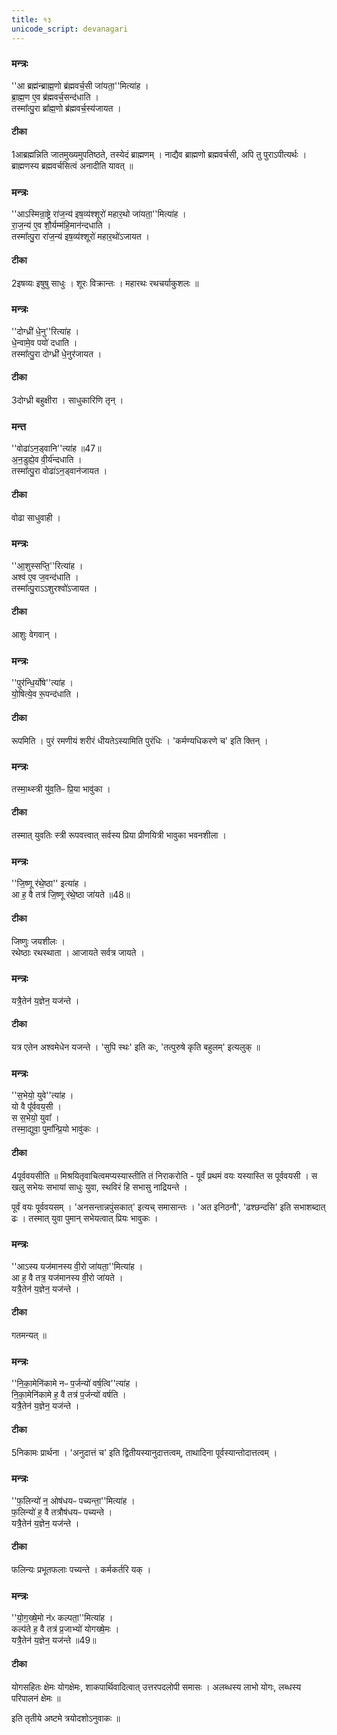 ```yaml
---
title: १३
unicode_script: devanagari
---
```


### मन्त्रः
''आ ब्रह्म॑न्ब्राह्म॒णो ब्र॑ह्मवर्च॒सी जा॑यता॒''मित्या॑ह ।  
ब्रा॒ह्म॒ण ए॒व ब्र॑ह्मवर्च॒सन्द॑धाति ।  
तस्मा᳚त्पु॒रा ब्रा᳚ह्म॒णो ब्र॑ह्मवर्च॒स्य॑जायत ।  
#### टीका

1आब्रह्मन्निति जातमुख्यमुपतिष्ठते, तस्येदं ब्राह्मणम् । नाद्यैव ब्राह्मणो ब्रह्मवर्चसी, अपि तु पुराऽपीत्यर्थः । ब्राह्मणस्य ब्रह्मवर्चसित्वं अनादीति यावत् ॥


### मन्त्रः
''आऽस्मिन्रा॒ष्ट्रे रा॑ज॒न्य॑ इष॒व्य॑श्शूरो॑ महार॒थो जा॑यता॒''मित्या॑ह ।  
रा॒ज॒न्य॑ ए॒व शौ॒र्यम्म॑हि॒मान॑न्दधाति ।  
तस्मा᳚त्पु॒रा रा॑ज॒न्य॑ इष॒व्य॑श्शूरो॑ महार॒थो॑ऽजायत ।  

#### टीका

2इषव्यः इषुषु साधुः । शूरः विक्रान्तः । महारथः रथचर्याकुशलः ॥


### मन्त्रः
''दोग्ध्री॑ धे॒नु''रित्या॑ह ।  
धे॒न्वामे॒व पयो॑ दधाति ।  
तस्मा᳚त्पु॒रा दोग्ध्री॑ धे॒नुर॑जायत ।  
#### टीका

3दोग्ध्री बहुक्षीरा । साधुकारिणि तृन् ।  

### मन्त
''वोढा॑ऽन॒ड्वानि''त्या॑ह ॥47॥  
अ॒न॒डुह्ये॒व वी॒र्य॑न्दधाति ।  
तस्मा᳚त्पु॒रा वोढा॑ऽन॒ड्वान॑जायत ।  
#### टीका
वोढा साधुवाही ।  
### मन्त्रः
''आ॒शुस्सप्ति॒''रित्या॑ह ।  
अश्व॑ ए॒व ज॒वन्द॑धाति ।  
तस्मा᳚त्पु॒राऽऽशुरश्वो॑ऽजायत ।  
#### टीका

आशुः वेगवान् ।  
### मन्त्रः
''पुर॑न्धि॒र्योषे''त्या॑ह ।  
यो॒षित्ये॒व रू॒पन्द॑धाति ।  
#### टीका
रूपमिति । पुरं रमणीयं शरीरं धीयतेऽस्यामिति पुरंधिः । 'कर्मण्यधिकरणे च' इति क्तिन् ।  
### मन्त्रः

तस्मा॒थ्स्त्री यु॑व॒तिᳶ प्रि॒या भावु॑का ।  
#### टीका

तस्मात् युवतिः स्त्री रूपवत्त्वात् सर्वस्य प्रिया प्रीणयित्री भावुका भवनशीला ।  
### मन्त्रः
''जि॒ष्णू र॑थे॒ष्ठा'' इत्या॑ह ।  
आ ह॒ वै तत्र॑ जि॒ष्णू र॑थे॒ष्ठा जा॑यते ॥48॥  

#### टीका
जिष्णुः जयशीलः ।  
रथेष्ठाः रथस्थाता । आजायते सर्वत्र जायते ।  
### मन्त्रः

यत्रै॒तेन॑ य॒ज्ञेन॒ यज॑न्ते ।  
#### टीका

यत्र एतेन अश्वमेधेन यजन्ते । 'सुपि स्थः' इति कः, 'तत्पुरुषे कृति बहुलम्' इत्यलुक् ॥


### मन्त्रः
''स॒भेयो॒ युवे''त्या॑ह ।  
यो वै पू᳚र्ववय॒सी ।  
स स॒भेयो॒ युवा᳚ ।  
तस्मा॒द्युवा॒ पुमा᳚न्प्रि॒यो भावु॑कः ।  

#### टीका

4पूर्ववयसीति ॥ मिश्रयितृवाचित्वमप्यस्यास्तीति तं निराकरोति - पूर्वं प्रथमं वयः यस्यास्ति स पूर्ववयसी । स खलु सभेयः सभायां साधुः युवा, स्थविरं हि सभासु नाद्रियन्ते ।  

पूर्वं वयः पूर्ववयसम् । 'अनसन्तान्नपुंसकात्' इत्यच् समासान्तः । 'अत इनिठनौ', 'ढश्छन्दसि' इति सभाशब्दात् ढः । तस्मात् युवा पुमान् सभेयत्वात् प्रियः भावुकः ।  
### मन्त्रः
''आऽस्य यज॑मानस्य वी॒रो जा॑यता॒''मित्या॑ह ।  
आ ह॒ वै तत्र॒ यज॑मानस्य वी॒रो जा॑यते ।  
यत्रै॒तेन॑ य॒ज्ञेन॒ यज॑न्ते ।  

#### टीका
गतमन्यत् ॥


### मन्त्रः
''नि॒का॒मेनि॑कामे नᳶ प॒र्जन्यो॑ वर्ष॒त्वि''त्या॑ह ।  
नि॒का॒मेनि॑कामे ह॒ वै तत्र॑ प॒र्जन्यो॑ वर्षति ।  
यत्रै॒तेन॑ य॒ज्ञेन॒ यज॑न्ते ।  

#### टीका

5निकामः प्रार्थना । 'अनुदात्तं च' इति द्वितीयस्यानुदात्तत्वम्, ताथादिना पूर्वस्यान्तोदात्तत्वम् ।  
### मन्त्रः
''फ॒लिन्यो॑ न॒ ओष॑धयᳶ पच्यन्ता॒''मित्या॑ह ।  
फ॒लिन्यो॑ ह॒ वै तत्रौष॑धयᳶ पच्यन्ते ।  
यत्रै॒तेन॑ य॒ज्ञेन॒ यज॑न्ते ।  

#### टीका

फलिन्यः प्रभूतफलाः पच्यन्ते । कर्मकर्तरि यक् ।  
### मन्त्रः
''यो॒ग॒ख्षे॒मो न॑ᳵ कल्पता॒''मित्या॑ह ।  
कल्प॑ते ह॒ वै तत्र॑ प्र॒जाभ्यो॑ योगख्षे॒मः ।  
यत्रै॒तेन॑ य॒ज्ञेन॒ यज॑न्ते ॥49॥  
#### टीका

योगसहितः क्षेमः योगक्षेमः, शाकपार्थिवादित्वात् उत्तरपदलोपी समासः । अलब्धस्य लाभो योगः, लब्धस्य परिपालनं क्षेमः ॥



इति तृतीये अष्टमे त्रयोदशोऽनुवाकः ॥  
